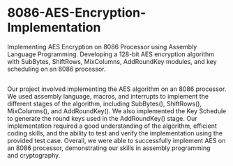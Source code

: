 # 8086-AES-Encryption-Implementation
Implementing AES Encryption on 8086 Processor using Assembly Language Programming. Developing a 128-bit AES encryption algorithm with SubBytes, ShiftRows, MixColumns, AddRoundKey modules, and key scheduling on an 8086 processor.
##
Our project involved implementing the AES algorithm on an 8086 processor. We used assembly language, macros, and 
interrupts to implement the different stages of the algorithm, including SubBytes(), ShiftRows(), MixColumns(), and AddRoundKey(). 
We also implemented the Key Schedule to generate the round keys used in the AddRoundKey() stage. Our implementation required a good understanding 
of the algorithm, efficient coding skills, and the ability to test and verify the implementation using the provided test case. Overall, we were able to successfully implement AES on an 8086 processor, demonstrating our skills in assembly programming and cryptography.
